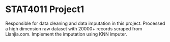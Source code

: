 # STAT4011 Project1

Responsible for data cleaning and data imputation in this project. Processed a high dimension raw dataset with 20000+ records scraped from Lianjia.com. Implement the imputation using KNN imputer.



